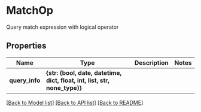 # MatchOp

Query match expression with logical operator
## Properties
Name | Type | Description | Notes
------------ | ------------- | ------------- | -------------
**query_info** | **{str: (bool, date, datetime, dict, float, int, list, str, none_type)}** |  | 

[[Back to Model list]](../README.md#documentation-for-models) [[Back to API list]](../README.md#documentation-for-api-endpoints) [[Back to README]](../README.md)


